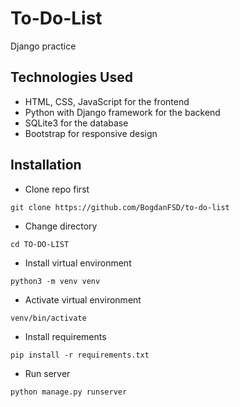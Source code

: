 # To-Do-List
Django practice


## Technologies Used
- HTML, CSS, JavaScript for the frontend
- Python with Django framework for the backend
- SQLite3 for the database
- Bootstrap for responsive design

## Installation

* Clone repo first

```shell
git clone https://github.com/BogdanFSD/to-do-list
```

* Change directory

```shell
cd TO-DO-LIST
```

* Install virtual environment

```shell
python3 -m venv venv
```

* Activate virtual environment

```shell
venv/bin/activate
```

* Install requirements

```shell
pip install -r requirements.txt

```

* Run server

```shell
python manage.py runserver
```
